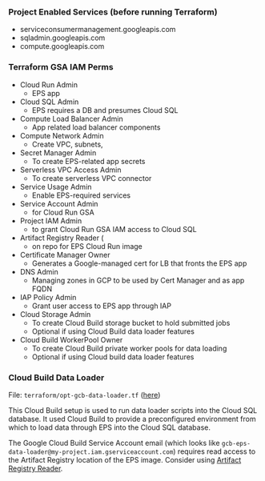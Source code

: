 ### Project Enabled Services (before running Terraform)
* serviceconsumermanagement.googleapis.com
* sqladmin.googleapis.com
* compute.googleapis.com

### Terraform GSA IAM Perms
* Cloud Run Admin
  * EPS app
* Cloud SQL Admin
  * EPS requires a DB and presumes Cloud SQL
* Compute Load Balancer Admin
  * App related load balancer components
* Compute Network Admin
  * Create VPC, subnets,
* Secret Manager Admin
  * To create EPS-related app secrets  
* Serverless VPC Access Admin
  * To create serverless VPC connector
* Service Usage Admin
  * Enable EPS-required services
* Service Account Admin
  * for Cloud Run GSA
* Project IAM Admin
  * to grant Cloud Run GSA IAM access to Cloud SQL
* Artifact Registry Reader (
  * on repo for EPS Cloud Run image
* Certificate Manager Owner
  * Generates a Google-managed cert for LB that fronts the EPS app
* DNS Admin
  * Managing zones in GCP to be used by Cert Manager and as app FQDN
* IAP Policy Admin
  * Grant user access to EPS app through IAP
* Cloud Storage Admin
  * To create Cloud Build storage bucket to hold submitted jobs
  * Optional if using Cloud Build data loader features
* Cloud Build WorkerPool Owner
  * To create Cloud Build private worker pools for data loading
  * Optional if using Cloud build data loader features

### Cloud Build Data Loader

File: `terraform/opt-gcb-data-loader.tf` ([here](./opt-gcb-data-loader.tf))

This Cloud Build setup is used to run data loader scripts into the Cloud SQL database.  It used Cloud Build to provide
a preconfigured environment from which to load data through EPS into the Cloud SQL database.  

The Google Cloud Build Service Account email (which looks like `gcb-eps-data-loader@my-project.iam.gserviceaccount.com`) requires
read access to the Artifact Registry location of the EPS image.  Consider using [Artifact Registry Reader](https://cloud.google.com/artifact-registry/docs/access-control#roles).
